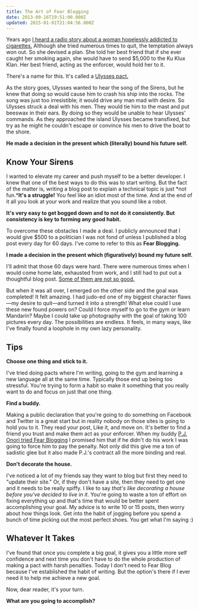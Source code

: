 ```yaml
---
title: The Art of Fear Blogging
date: 2013-09-16T19:51:00.000Z
updated: 2015-01-01T21:04:56.000Z
---
```


Years ago [I heard a radio story about a woman hopelessly addicted to cigarettes.](http://www.radiolab.org/2011/mar/08/you-v-you/) Although she tried numerous times to quit, the temptation always won out. So she devised a plan. She told her best friend that if she ever caught her smoking again, she would have to send $5,000 to the Ku Klux Klan. Her best friend, acting as the enforcer, would hold her to it.

There's a name for this. It's called a [Ulysses pact.](http://en.wikipedia.org/wiki/Ulysses_pact)

As the story goes, Ulysses wanted to hear the song of the Sirens, but he knew that doing so would cause him to crash his ship into the rocks. The song was just too irresistible; it would drive any man mad with desire. So Ulysses struck a deal with his men. They would tie him to the mast and put beeswax in their ears. By doing so they would be unable to hear Ulysses' commands. As they approached the island Ulysses became transfixed, but try as he might he couldn't escape or convince his men to drive the boat to the shore.

**He made a decision in the present which (literally) bound his future self.**

## Know Your Sirens

I wanted to elevate my career and push myself to be a better developer. I knew that one of the best ways to do this was to start writing. But the fact of the matter is, writing a blog post to explain a technical topic is just *not fun.***It's a struggle!** You feel like an idiot most of the time. And at the end of it all you look at your work and realize that you sound like a robot.

**It's very easy to get bogged down and to not do it consistently. But consistency is key to forming any good habit.**

To overcome these obstacles I made a deal. I publicly announced that I would give $500 to a politician I was not fond of unless I published a blog post every day for 60 days. I've come to refer to this as **Fear Blogging.**

**I made a decision in the present which (figuratively) bound my future self.**

I'll admit that those 60 days were hard. There were numerous times when I would come home late, exhausted from work, and I still had to put out a thoughtful blog post. [Some of them are not so good.](http://robdodson.me/blog/2012/06/23/failing-at-ruby/)

But when it was all over, I emerged on the other side and the goal was completed! It felt amazing. I had judo-ed one of my biggest character flaws—my desire to quit—and turned it into a strength! What else could I use these new found powers on? Could I force myself to go to the gym or learn Mandarin? Maybe I could take up photography with the goal of taking 100 pictures every day. The possibilities are endless. It feels, in many ways, like I've finally found a loophole in my own lazy personality.

## Tips

**Choose one thing and stick to it.**

I've tried doing pacts where I'm writing, going to the gym and learning a new language all at the same time. Typically those end up being too stressful. You're trying to form a habit so make it something that you really want to do and focus on just that one thing.

**Find a buddy.**

Making a public declaration that you're going to do something on Facebook and Twitter is a great start but in reality nobody on those sites is going to hold you to it. They read your post, Like it, and move on. It's better to find a friend you trust and make them act as your enforcer. When my buddy [P.J. Onori tried Fear Blogging](http://somerandomdude.com/2013/07/07/my-last-three-months-blogging-under-fear/) I promised him that if he didn't do his work I was going to force him to pay the penalty. Not only did this give me a ton of sadistic glee but it also made P.J.'s contract all the more binding and real.

**Don't decorate the house.**

I've noticed a lot of my friends say they want to blog but first they need to "update their site." Or, if they don't have a site, then they need to get one and it needs to be really spiffy. I like to say *that's like decorating a house before you've decided to live in it*. You're going to waste a ton of effort on fixing everything up and that's time that would be better spent accomplishing your goal. My advice is to write 10 or 15 posts, then worry about how things look. Get into the habit of jogging before you spend a bunch of time picking out the most perfect shoes. You get what I'm saying :)

## Whatever It Takes

I've found that once you complete a big goal, it gives you a little more self confidence and next time you don't have to do the whole production of making a pact with harsh penalties. Today I don't need to Fear Blog because I've established the habit of writing. But the option's there if I ever need it to help me achieve a new goal.

Now, dear reader, it's your turn.

**What are you going to accomplish?**
